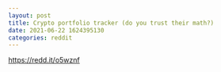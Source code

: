 ```yaml
--- 
layout: post 
title: Crypto portfolio tracker (do you trust their math?) 
date: 2021-06-22 1624395130 
categories: reddit 
--- 
```

https://redd.it/o5wznf